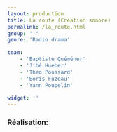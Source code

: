 ```yaml
---
layout: production
title: La route (Création sonore)
permalink: /la_route.html
group: '-' 
genre: 'Radio drama'

team:
    - 'Baptiste Quéméner'
    - 'Jibé Hueber'
    - 'Théo Poussard'
    - 'Boris Fuzeau'
    - 'Yann Poupelin'

widget: ''
---
```


### Réalisation:
